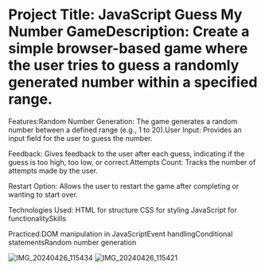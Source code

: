 # Project Title: JavaScript Guess My Number GameDescription: Create a simple browser-based game where the user tries to guess a randomly generated number within a specified range.

Features:Random Number Generation: The game generates a random number between a defined range (e.g., 1 to 20).User Input: Provides an input field for the user to guess the number.

Feedback: Gives feedback to the user after each guess, indicating if the guess is too high, too low, or correct.Attempts Count: Tracks the number of attempts made by the user.

Restart Option: Allows the user to restart the game after completing or wanting to start over.

Technologies Used:
HTML for structure
CSS for styling
JavaScript for functionalitySkills

Practiced:DOM manipulation in JavaScriptEvent 
handlingConditional statementsRandom number generation

![IMG_20240426_115434](https://github.com/bharathraj541/Guess-my-number_game/assets/137181351/18c71d59-aac6-4fc0-936d-c759003c0ed5)
![IMG_20240426_115421](https://github.com/bharathraj541/Guess-my-number_game/assets/137181351/792b8ee4-edbc-4f79-8c75-f2372d7739dd)
